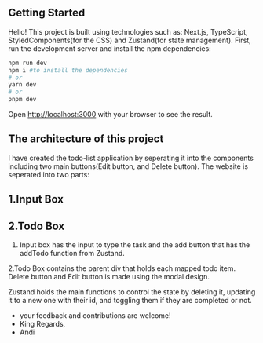 

## Getting Started
Hello!
This project is built using technologies such as:
Next.js,
TypeScript,
StyledComponents(for the CSS) and
Zustand(for state management).
First, run the development server and install the npm dependencies:

```bash
npm run dev
npm i #to install the dependencies
# or
yarn dev
# or
pnpm dev
```


Open [http://localhost:3000](http://localhost:3000) with your browser to see the result.

## The architecture of this project

I have created the todo-list application by seperating it into the components including two main buttons(Edit button, and Delete button).
The website is seperated into two parts:
## 1.Input Box
## 2.Todo Box

1. Input box has the input to type the task and the add button that has the addTodo function from Zustand.
   
2.Todo Box contains the parent div that holds each mapped todo item.
Delete button and Edit button is made using the modal design.


Zustand holds the main functions to control the state by deleting it, updating it to a new one with their id, and toggling them if they are completed or not.





- your feedback and contributions are welcome!
- King Regards,
- Andi



